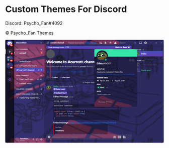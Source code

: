 # Custom Themes For Discord

Discord: Psycho_Fan#4092

©️ Psycho_Fan Themes

<center><img src="d38dd675-684e-47d1-9e07-03bad42653af.png"></center>

